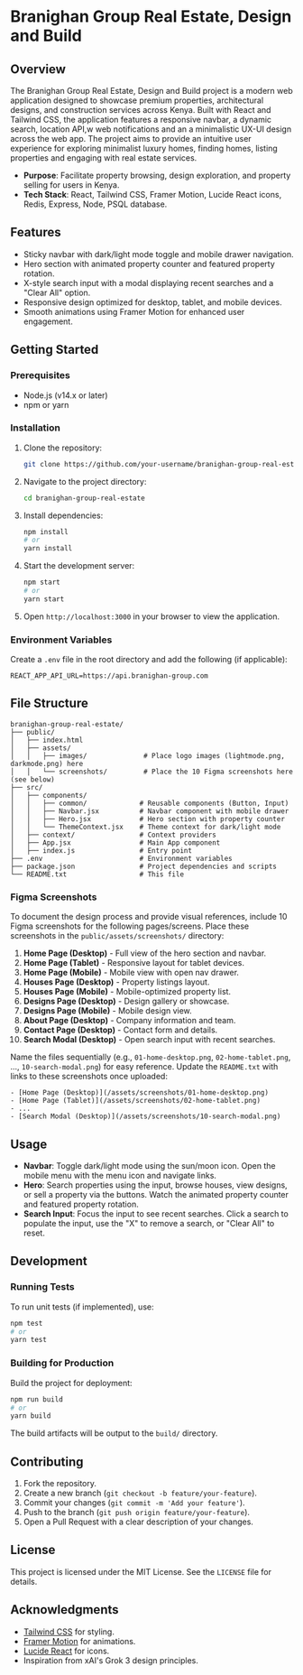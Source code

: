 # Branighan Group Real Estate, Design and Build

## Overview
The Branighan Group Real Estate, Design and Build project is a modern web application designed to showcase premium properties, architectural designs, and construction services across Kenya. Built with React and Tailwind CSS, the application features a responsive navbar, a dynamic search, location API,w web notifications and an a minimalistic UX-UI design across the web app. The project aims to provide an intuitive user experience for exploring minimalist luxury homes, finding homes, listing properties and engaging with real estate services.

- **Purpose**: Facilitate property browsing, design exploration, and property selling for users in Kenya.
- **Tech Stack**: React, Tailwind CSS, Framer Motion, Lucide React icons, Redis, Express, Node, PSQL database.

## Features
- Sticky navbar with dark/light mode toggle and mobile drawer navigation.
- Hero section with animated property counter and featured property rotation.
- X-style search input with a modal displaying recent searches and a "Clear All" option.
- Responsive design optimized for desktop, tablet, and mobile devices.
- Smooth animations using Framer Motion for enhanced user engagement.

## Getting Started

### Prerequisites
- Node.js (v14.x or later)
- npm or yarn

### Installation
1. Clone the repository:
   ```bash
   git clone https://github.com/your-username/branighan-group-real-estate.git
   ```
2. Navigate to the project directory:
   ```bash
   cd branighan-group-real-estate
   ```
3. Install dependencies:
   ```bash
   npm install
   # or
   yarn install
   ```
4. Start the development server:
   ```bash
   npm start
   # or
   yarn start
   ```
5. Open `http://localhost:3000` in your browser to view the application.

### Environment Variables
Create a `.env` file in the root directory and add the following (if applicable):
```
REACT_APP_API_URL=https://api.branighan-group.com
```

## File Structure
```
branighan-group-real-estate/
├── public/
│   ├── index.html
│   ├── assets/
│   │   ├── images/              # Place logo images (lightmode.png, darkmode.png) here
│   │   └── screenshots/         # Place the 10 Figma screenshots here (see below)
├── src/
│   ├── components/
│   │   ├── common/             # Reusable components (Button, Input)
│   │   ├── Navbar.jsx          # Navbar component with mobile drawer
│   │   ├── Hero.jsx            # Hero section with property counter
│   │   └── ThemeContext.jsx    # Theme context for dark/light mode
│   ├── context/                # Context providers
│   ├── App.jsx                 # Main App component
│   ├── index.js                # Entry point
├── .env                        # Environment variables
├── package.json                # Project dependencies and scripts
└── README.txt                  # This file
```

### Figma Screenshots
To document the design process and provide visual references, include 10 Figma screenshots for the following pages/screens. Place these screenshots in the `public/assets/screenshots/` directory:
1. **Home Page (Desktop)** - Full view of the hero section and navbar.
2. **Home Page (Tablet)** - Responsive layout for tablet devices.
3. **Home Page (Mobile)** - Mobile view with open nav drawer.
4. **Houses Page (Desktop)** - Property listings layout.
5. **Houses Page (Mobile)** - Mobile-optimized property list.
6. **Designs Page (Desktop)** - Design gallery or showcase.
7. **Designs Page (Mobile)** - Mobile design view.
8. **About Page (Desktop)** - Company information and team.
9. **Contact Page (Desktop)** - Contact form and details.
10. **Search Modal (Desktop)** - Open search input with recent searches.

Name the files sequentially (e.g., `01-home-desktop.png`, `02-home-tablet.png`, ..., `10-search-modal.png`) for easy reference. Update the `README.txt` with links to these screenshots once uploaded:
```
- [Home Page (Desktop)](/assets/screenshots/01-home-desktop.png)
- [Home Page (Tablet)](/assets/screenshots/02-home-tablet.png)
- ...
- [Search Modal (Desktop)](/assets/screenshots/10-search-modal.png)
```

## Usage
- **Navbar**: Toggle dark/light mode using the sun/moon icon. Open the mobile menu with the menu icon and navigate links.
- **Hero**: Search properties using the input, browse houses, view designs, or sell a property via the buttons. Watch the animated property counter and featured property rotation.
- **Search Input**: Focus the input to see recent searches. Click a search to populate the input, use the "X" to remove a search, or "Clear All" to reset.

## Development
### Running Tests
To run unit tests (if implemented), use:
```bash
npm test
# or
yarn test
```

### Building for Production
Build the project for deployment:
```bash
npm run build
# or
yarn build
```
The build artifacts will be output to the `build/` directory.

## Contributing
1. Fork the repository.
2. Create a new branch (`git checkout -b feature/your-feature`).
3. Commit your changes (`git commit -m 'Add your feature'`).
4. Push to the branch (`git push origin feature/your-feature`).
5. Open a Pull Request with a clear description of your changes.

## License
This project is licensed under the MIT License. See the `LICENSE` file for details.

## Acknowledgments
- [Tailwind CSS](https://tailwindcss.com) for styling.
- [Framer Motion](https://www.framer.com/motion/) for animations.
- [Lucide React](https://lucide.dev/) for icons.
- Inspiration from xAI's Grok 3 design principles.